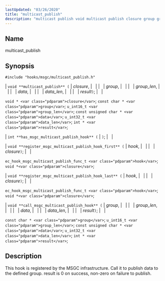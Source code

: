 ```yaml
---
lastUpdated: "03/26/2020"
title: "multicast_publish"
description: "multicast publish void multicast publish closure group group len data data len result void closure const char group u int 16 t group len const unsigned char data u int 32 t data len int result int has msgc multicast publish hook void register msgc multicast publish hook first hook..."
---
```


<a name="hooks.msgc.multicast_publish"></a> 
## Name

multicast_publish

## Synopsis

`#include "hooks/msgc/multicast_publish.h"`

| `void **multicast_publish** (` | <var class="pdparam">closure</var>, |   |
|   | <var class="pdparam">group</var>, |   |
|   | <var class="pdparam">group_len</var>, |   |
|   | <var class="pdparam">data</var>, |   |
|   | <var class="pdparam">data_len</var>, |   |
|   | <var class="pdparam">result</var>`)`; |   |

`void * <var class="pdparam">closure</var>`;
`const char * <var class="pdparam">group</var>`;
`u_int16_t <var class="pdparam">group_len</var>`;
`const unsigned char * <var class="pdparam">data</var>`;
`u_int32_t <var class="pdparam">data_len</var>`;
`int * <var class="pdparam">result</var>`;

| `int **has_msgc_multicast_publish_hook** (` | `)`; |   |

| `void **register_msgc_multicast_publish_hook_first** (` | <var class="pdparam">hook</var>, |   |
|   | <var class="pdparam">closure</var>`)`; |   |

`ec_hook_msgc_multicast_publish_func_t <var class="pdparam">hook</var>`;
`void *<var class="pdparam">closure</var>`;

| `void **register_msgc_multicast_publish_hook_last** (` | <var class="pdparam">hook</var>, |   |
|   | <var class="pdparam">closure</var>`)`; |   |

`ec_hook_msgc_multicast_publish_func_t <var class="pdparam">hook</var>`;
`void *<var class="pdparam">closure</var>`;

| `void **call_msgc_multicast_publish_hook** (` | <var class="pdparam">group</var>, |   |
|   | <var class="pdparam">group_len</var>, |   |
|   | <var class="pdparam">data</var>, |   |
|   | <var class="pdparam">data_len</var>, |   |
|   | <var class="pdparam">result</var>`)`; |   |

`const char * <var class="pdparam">group</var>`;
`u_int16_t <var class="pdparam">group_len</var>`;
`const unsigned char * <var class="pdparam">data</var>`;
`u_int32_t <var class="pdparam">data_len</var>`;
`int * <var class="pdparam">result</var>`;<a name="idp29965088"></a> 
## Description

This hook is registered by the MSGC infrastructure. Call it to publish data to the defined group. result is 0 on success, non-zero on failure to publish.